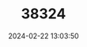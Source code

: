 ---
title: "38324"
category: "Prumnopitys standleyi"
draft: false
date: 2024-02-22 13:03:50
languages:
  Spanish; Castilian: ["Ciprecillo", "Ciprés Lorito", "Cipresillo"]
---